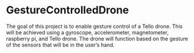 # GestureControlledDrone
The goal of this project is to enable gesture control of a Tello drone. 
This will be achieved using a gyroscope, accelerometer, magnetometer, raspberry pi, and Tello drone. 
The drone will function based on the gesture of the sensors that will be in the user’s hand.
